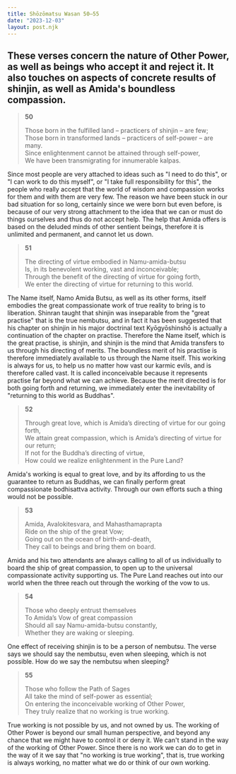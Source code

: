 ```yaml
---
title: Shōzōmatsu Wasan 50–55
date: "2023-12-03"
layout: post.njk
---
```


These verses concern the nature of Other Power, as well as beings who accept it and reject it. It also touches on aspects of concrete results of shinjin, as well as Amida's boundless compassion.
---

> **50**  
>   
> Those born in the fulfilled land – practicers of shinjin – are few;  
> Those born in transformed lands – practicers of self-power – are many.  
> Since enlightenment cannot be attained through self-power,  
> We have been transmigrating for innumerable kalpas.  

Since most people are very attached to ideas such as "I need to do this", or "I can work to do this myself", or "I take full responsibility for this", the people who really accept that the world of wisdom and compassion works for them and with them are very few. The reason we have been stuck in our bad situation for so long, certainly since we were born but even before, is because of our very strong attachment to the idea that we can or must do things ourselves and thus do not accept help. The help that Amida offers is based on the deluded minds of other sentient beings, therefore it is unlimited and permanent, and cannot let us down.

> **51**  
>   
> The directing of virtue embodied in Namu-amida-butsu  
> Is, in its benevolent working, vast and inconceivable;  
> Through the benefit of the directing of virtue for going forth,  
> We enter the directing of virtue for returning to this world.  

The Name itself, Namo Amida Butsu, as well as its other forms, itself embodies the great compassionate work of true reality to bring is to liberation. Shinran taught that shinjin was inseparable from the "great practise" that is the true nembutsu, and in fact it has been suggested that his chapter on shinjin in his major doctrinal text Kyōgyōshinshō is actually a continuation of the chapter on practise. Therefore the Name itself, which is the great practise, is shinjin, and shinjin is the mind that Amida transfers to us through his directing of merits. The boundless merit of his practise is therefore immediately available to us through the Name itself. This working is always for us, to help us no matter how vast our karmic evils, and is therefore called vast. It is called inconceivable because it represents practise far beyond what we can achieve. Because the merit directed is for both going forth and returning, we immediately enter the inevitability of "returning to this world as Buddhas".

> **52**  
>   
> Through great love, which is Amida’s directing of virtue for our going forth,  
> We attain great compassion, which is Amida’s directing of virtue for our return;  
> If not for the Buddha’s directing of virtue,  
> How could we realize enlightenment in the Pure Land?  

Amida's working is equal to great love, and by its affording to us the guarantee to return as Buddhas, we can finally perform great compassionate bodhisattva activity. Through our own efforts such a thing would not be possible.

> **53**  
>   
> Amida, Avalokitesvara, and Mahasthamaprapta  
> Ride on the ship of the great Vow;  
> Going out on the ocean of birth-and-death,  
> They call to beings and bring them on board.  

Amida and his two attendants are always calling to all of us individually to board the ship of great compassion, to open up to the universal compassionate activity supporting us. The Pure Land reaches out into our world when the three reach out through the working of the vow to us.

> **54**  
>   
> Those who deeply entrust themselves  
> To Amida’s Vow of great compassion  
> Should all say Namu-amida-butsu constantly,  
> Whether they are waking or sleeping.  

One effect of receiving shinjin is to be a person of nembutsu. The verse says we should say the nembutsu, even when sleeping, which is not possible. How do we say the nembutsu when sleeping?

> **55**  
>   
> Those who follow the Path of Sages  
> All take the mind of self-power as essential;  
> On entering the inconceivable working of Other Power,  
> They truly realize that no working is true working.  

True working is not possible by us, and not owned by us. The working of Other Power is beyond our small human perspective, and beyond any chance that we might have to control it or deny it. We can't stand in the way of the working of Other Power. Since there is no work we can do to get in the way of it we say that "no working is true working", that is, true working is always working, no matter what we do or think of our own working.
